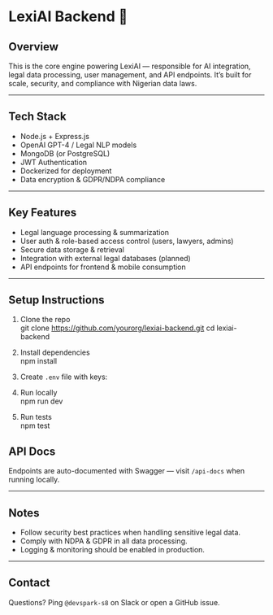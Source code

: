 # LexiAI Backend 🚀

## Overview
This is the core engine powering LexiAI — responsible for AI integration, legal data processing, user management, and API endpoints. It’s built for scale, security, and compliance with Nigerian data laws.

---

## Tech Stack
- Node.js + Express.js  
- OpenAI GPT-4 / Legal NLP models  
- MongoDB (or PostgreSQL)  
- JWT Authentication  
- Dockerized for deployment  
- Data encryption & GDPR/NDPA compliance  

---

## Key Features
- Legal language processing & summarization  
- User auth & role-based access control (users, lawyers, admins)  
- Secure data storage & retrieval  
- Integration with external legal databases (planned)  
- API endpoints for frontend & mobile consumption  

---

## Setup Instructions

1. Clone the repo  
git clone https://github.com/yourorg/lexiai-backend.git
cd lexiai-backend


2. Install dependencies  
npm install


3. Create `.env` file with keys:  


4. Run locally  
npm run dev


5. Run tests  
npm test



## API Docs
Endpoints are auto-documented with Swagger — visit `/api-docs` when running locally.

---

## Notes
- Follow security best practices when handling sensitive legal data.  
- Comply with NDPA & GDPR in all data processing.  
- Logging & monitoring should be enabled in production.  

---

## Contact
Questions? Ping `@devspark-s8` on Slack or open a GitHub issue.
